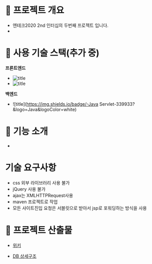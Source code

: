 # 🐼 프로젝트 개요

- 엔테크2020 2nd 인터십의 두번째 프로젝트 입니다.
- 



# 🐶 사용 기술 스택(추가 중)

**프론트엔드**

- ![title](https://img.shields.io/badge/-HTML5-E8E8E8?&logo=html5&logoColor=white)
- ![title](https://img.shields.io/badge/-CSS-1572B6?&logo=CSS3&logoColor=white)

**백엔드**

- ![title](https://img.shields.io/badge/-Java Servlet-339933?&logo=Java&logoColor=white)



# 🐹 기능 소개

- 



#  기술 요구사항

- css 외부 라이브러리 사용 불가
- jQuery 사용 불가
- ajax는 XMLHTTPRequest사용
- maven 프로젝트로 작업
- 모든 사이트진입 요청은 서블릿으로 받아서 jsp로 포워딩하는 방식을 사용




# 🐻 프로젝트 산출물
- [위키](https://gitlab.edwith.org/nts-2020-2nd-team3/cho_hyun_wook/wikis/lecture02)

- [DB 상세구조]()